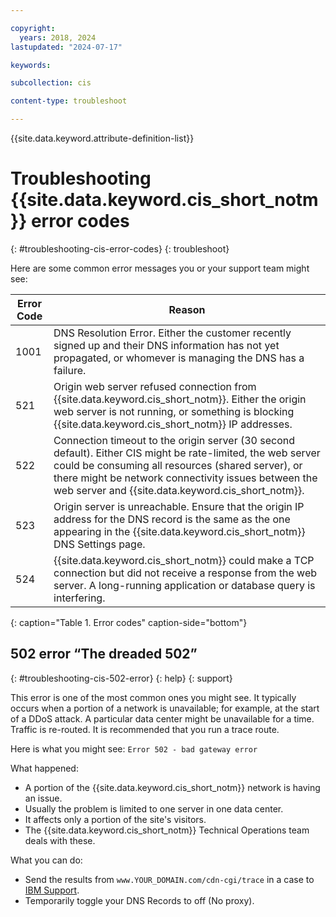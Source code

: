 ```yaml
---

copyright:
  years: 2018, 2024
lastupdated: "2024-07-17"

keywords:

subcollection: cis

content-type: troubleshoot

---
```


{{site.data.keyword.attribute-definition-list}}

# Troubleshooting {{site.data.keyword.cis_short_notm}} error codes
{: #troubleshooting-cis-error-codes}
{: troubleshoot}

Here are some common error messages you or your support team might see:

| Error Code | Reason |
| ------------- | ------------- |
| 1001 | DNS Resolution Error. Either the customer recently signed up and their DNS information has not yet propagated, or whomever is managing the DNS has a failure. |
| 521 | Origin web server refused connection from {{site.data.keyword.cis_short_notm}}. Either the origin web server is not running, or something is blocking {{site.data.keyword.cis_short_notm}} IP addresses. |
| 522 | Connection timeout to the origin server (30 second default). Either CIS might be rate-limited, the web server could be consuming all resources (shared server), or there might be network connectivity issues between the web server and {{site.data.keyword.cis_short_notm}}. |
| 523 | Origin server is unreachable. Ensure that the origin IP address for the DNS record is the same as the one appearing in the {{site.data.keyword.cis_short_notm}} DNS Settings page. |
| 524 | {{site.data.keyword.cis_short_notm}} could make a TCP connection but did not receive a response from the web server. A long-running application or database query is interfering. |
{: caption="Table 1. Error codes" caption-side="bottom"}

## 502 error “The dreaded 502”
{: #troubleshooting-cis-502-error}
{: help}
{: support}

This error is one of the most common ones you might see. It typically occurs when a portion of a network is unavailable; for example, at the start of a DDoS attack. A particular data center might be unavailable for a time. Traffic is re-routed. It is recommended that you run a trace route.

Here is what you might see: `Error 502 - bad gateway error`

What happened:

* A portion of the {{site.data.keyword.cis_short_notm}} network is having an issue.
* Usually the problem is limited to one server in one data center.
* It affects only a portion of the site's visitors.
* The {{site.data.keyword.cis_short_notm}} Technical Operations team deals with these.

What you can do:

* Send the results from `www.YOUR_DOMAIN.com/cdn-cgi/trace` in a case to [IBM Support](/docs/get-support?topic=get-support-using-avatar).
* Temporarily toggle your DNS Records to off (No proxy).
